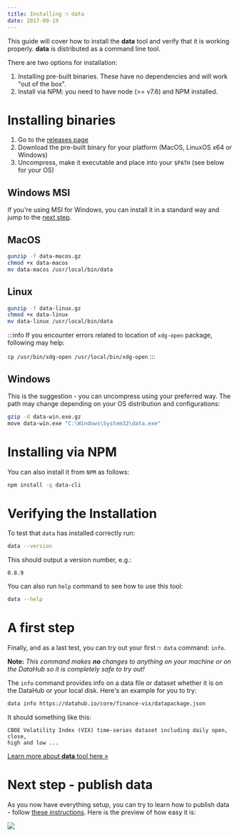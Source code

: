 ```yaml
---
title: Installing ❒ data
date: 2017-09-19
---
```


This guide will cover how to install the **data** tool and verify that it is working properly. **data** is distributed as a command line tool.

There are two options for installation:

1. Installing pre-built binaries. These have no dependencies and will work "out of the box".
2. Install via NPM: you need to have node (>= v7.6) and NPM installed.

# Installing binaries

1. Go to the [releases page](/download)
2. Download the pre-built binary for your platform (MacOS, LinuxOS x64 or Windows)
3. Uncompress, make it executable and place into your `$PATH` (see below for your OS)

## Windows MSI

If you're using MSI for Windows, you can install it in a standard way and jump to the <a href="#verifying-the-installation">next step</a>.

## MacOS

```bash
gunzip -f data-macos.gz
chmod +x data-macos
mv data-macos /usr/local/bin/data
```

## Linux

```bash
gunzip -f data-linux.gz
chmod +x data-linux
mv data-linux /usr/local/bin/data
```

:::info
If you encounter errors related to location of `xdg-open` package, following may help:

`cp /usr/bin/xdg-open /usr/local/bin/xdg-open`
:::

## Windows

This is the suggestion - you can uncompress using your preferred way. The path may change depending on your OS distribution and configurations:

```bash
gzip -d data-win.exe.gz
move data-win.exe "C:\Windows\System32\data.exe"
```

# Installing via NPM

You can also install it from `NPM` as follows:

```bash
npm install -g data-cli
```


# Verifying the Installation

To test that `data` has installed correctly run:

```bash
data --version
```

This should output a version number, e.g.:

```cli-output
0.8.9
```

You can also run `help` command to see how to use this tool:

```bash
data --help
```

# A first step

Finally, and as a last test, you can try out your first `❒ data` command: `info`.

**Note:** *This command makes **no** changes to anything on your machine or on the DataHub so it is completely safe to try out!*

The `info` command provides info on a data file or dataset whether it is on the DataHub or your local disk. Here's an example for you to try:

```bash
data info https://datahub.io/core/finance-vix/datapackage.json
```

It should something like this:

```cli-output
CBOE Volatility Index (VIX) time-series dataset including daily open, close,
high and low ...
```

[Learn more about **data** tool here &raquo;][more]

[more]: /docs/features/data-cli

# Next step - publish data

As you now have everything setup, you can try to learn how to publish data - follow [these instructions](https://datahub.io/docs/getting-started/publishing-data). Here is the preview of how easy it is:

![](https://raw.githubusercontent.com/datahq/datahub-content/master/assets/img/push.gif)

